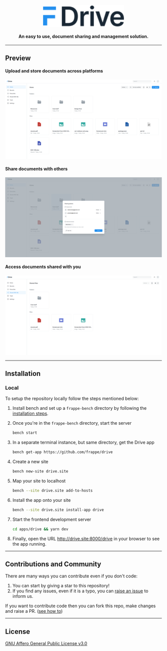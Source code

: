 <div align="center" markdown="1">

<img src=".github/logo.svg" alt="Frappe Drive logo" width="260"/>

#### **An easy to use, document sharing and management solution.**

</div>

---

## Preview

#### Upload and store documents across platforms

<img src=".github/home.png" alt="FD home page"/>


#### Share documents with others

<img src=".github/share.png" alt="FD sharing"/>

#### Access documents shared with you

<img src=".github/shared-with-me.png" alt="FD shared with me page"/>

---

## Installation

### Local

To setup the repository locally follow the steps mentioned below:

1. Install bench and set up a `frappe-bench` directory by following the [installation steps](https://frappeframework.com/docs/user/en/installation).

1. Once you're in the `frappe-bench` directory, start the server
    ```sh
    bench start
    ```

1. In a separate terminal instance, but same directory, get the Drive app
    ```sh
    bench get-app https://github.com/frappe/drive
    ```
1. Create a new site
    ```sh
    bench new-site drive.site
    ```

1. Map your site to localhost
    ```sh
    bench --site drive.site add-to-hosts
    ```

1. Install the app onto your site
    ```sh
    bench --site drive.site install-app drive
    ```

1. Start the frontend development server
    ```sh
    cd apps/drive && yarn dev
    ```

1. Finally, open the URL http://drive.site:8000/drive in your browser to see the app running.

---

## Contributions and Community

There are many ways you can contribute even if you don't code:

1. You can start by giving a star to this repository!
1. If you find any issues, even if it is a typo, you can [raise an issue](https://github.com/frappe/drive/issues/new) to inform us.

If you want to contribute code then you can fork this repo, make changes and raise a PR. ([see how to](https://docs.github.com/en/pull-requests/collaborating-with-pull-requests/proposing-changes-to-your-work-with-pull-requests/creating-a-pull-request-from-a-fork))

---

## License

[GNU Affero General Public License v3.0](LICENSE)
